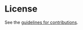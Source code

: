 # License

See the
[guidelines for contributions](https://github.com/bemasc/h3-webtrans/blob/main/CONTRIBUTING.md).
